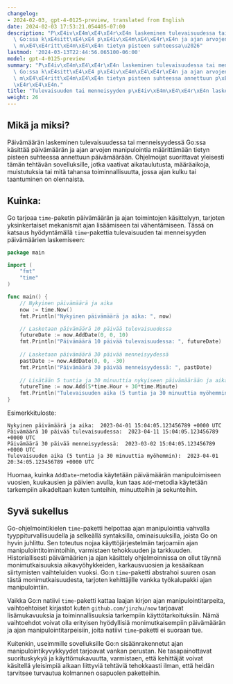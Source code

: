 ```yaml
---
changelog:
- 2024-02-03, gpt-4-0125-preview, translated from English
date: 2024-02-03 17:53:21.054405-07:00
description: "P\xE4iv\xE4m\xE4\xE4r\xE4n laskeminen tulevaisuudessa tai menneisyydess\xE4\
  \ Go:ssa k\xE4sitt\xE4\xE4 p\xE4iv\xE4m\xE4\xE4r\xE4n ja ajan arvojen manipulointia\
  \ m\xE4\xE4ritt\xE4m\xE4\xE4n tietyn pisteen suhteessa\u2026"
lastmod: '2024-03-13T22:44:56.065100-06:00'
model: gpt-4-0125-preview
summary: "P\xE4iv\xE4m\xE4\xE4r\xE4n laskeminen tulevaisuudessa tai menneisyydess\xE4\
  \ Go:ssa k\xE4sitt\xE4\xE4 p\xE4iv\xE4m\xE4\xE4r\xE4n ja ajan arvojen manipulointia\
  \ m\xE4\xE4ritt\xE4m\xE4\xE4n tietyn pisteen suhteessa annettuun p\xE4iv\xE4m\xE4\
  \xE4r\xE4\xE4n."
title: "Tulevaisuuden tai menneisyyden p\xE4iv\xE4m\xE4\xE4r\xE4n laskeminen"
weight: 26
---
```


## Mikä ja miksi?

Päivämäärän laskeminen tulevaisuudessa tai menneisyydessä Go:ssa käsittää päivämäärän ja ajan arvojen manipulointia määrittämään tietyn pisteen suhteessa annettuun päivämäärään. Ohjelmoijat suorittavat yleisesti tämän tehtävän sovelluksille, jotka vaativat aikataulutusta, määräaikoja, muistutuksia tai mitä tahansa toiminnallisuutta, jossa ajan kulku tai taantuminen on olennaista.

## Kuinka:

Go tarjoaa `time`-paketin päivämäärän ja ajan toimintojen käsittelyyn, tarjoten yksinkertaiset mekanismit ajan lisäämiseen tai vähentämiseen. Tässä on katsaus hyödyntämällä `time`-pakettia tulevaisuuden tai menneisyyden päivämäärien laskemiseen:

```go
package main

import (
	"fmt"
	"time"
)

func main() {
	// Nykyinen päivämäärä ja aika
	now := time.Now()
	fmt.Println("Nykyinen päivämäärä ja aika: ", now)

	// Lasketaan päivämäärä 10 päivää tulevaisuudessa
	futureDate := now.AddDate(0, 0, 10)
	fmt.Println("Päivämäärä 10 päivää tulevaisuudessa: ", futureDate)
	
	// Lasketaan päivämäärä 30 päivää menneisyydessä
	pastDate := now.AddDate(0, 0, -30)
	fmt.Println("Päivämäärä 30 päivää menneisyydessä: ", pastDate)
	
	// Lisätään 5 tuntia ja 30 minuuttia nykyiseen päivämäärään ja aikaan
	futureTime := now.Add(5*time.Hour + 30*time.Minute)
	fmt.Println("Tulevaisuuden aika (5 tuntia ja 30 minuuttia myöhemmin): ", futureTime)
}
```

Esimerkkituloste:
```
Nykyinen päivämäärä ja aika:  2023-04-01 15:04:05.123456789 +0000 UTC
Päivämäärä 10 päivää tulevaisuudessa:  2023-04-11 15:04:05.123456789 +0000 UTC
Päivämäärä 30 päivää menneisyydessä:  2023-03-02 15:04:05.123456789 +0000 UTC
Tulevaisuuden aika (5 tuntia ja 30 minuuttia myöhemmin):  2023-04-01 20:34:05.123456789 +0000 UTC
```
Huomaa, kuinka `AddDate`-metodia käytetään päivämäärän manipuloimiseen vuosien, kuukausien ja päivien avulla, kun taas `Add`-metodia käytetään tarkempiin aikadeltaan kuten tunteihin, minuutteihin ja sekunteihin.

## Syvä sukellus

Go-ohjelmointikielen `time`-paketti helpottaa ajan manipulointia vahvalla tyyppiturvallisuudella ja selkeällä syntaksilla, ominaisuuksilla, joista Go on hyvin juhlittu. Sen toteutus nojaa käyttöjärjestelmän tarjoamiin ajan manipulointitoimintoihin, varmistaen tehokkuuden ja tarkkuuden. Historiallisesti päivämäärien ja ajan käsittely ohjelmoinnissa on ollut täynnä monimutkaisuuksia aikavyöhykkeiden, karkausvuosien ja kesäaikaan siirtymisten vaihteluiden vuoksi. Go:n `time`-paketti abstrahoi suuren osan tästä monimutkaisuudesta, tarjoten kehittäjille vankka työkalupakki ajan manipulointiin.

Vaikka Go:n natiivi `time`-paketti kattaa laajan kirjon ajan manipulointitarpeita, vaihtoehtoiset kirjastot kuten `github.com/jinzhu/now` tarjoavat lisämukavuuksia ja toiminnallisuuksia tarkempiin käyttötarkoituksiin. Nämä vaihtoehdot voivat olla erityisen hyödyllisiä monimutkaisempiin päivämäärän ja ajan manipulointitarpeisiin, joita natiivi `time`-paketti ei suoraan tue.

Kuitenkin, useimmille sovelluksille Go:n sisäänrakennetut ajan manipulointikyvykkyydet tarjoavat vankan perustan. Ne tasapainottavat suorituskykyä ja käyttömukavuutta, varmistaen, että kehittäjät voivat käsitellä yleisimpiä aikaan liittyviä tehtäviä tehokkaasti ilman, että heidän tarvitsee turvautua kolmannen osapuolen paketteihin.
